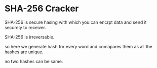 # SHA-256 Cracker

SHA-256 is secure hasing with which you can encrpt data and send it securely to receiver.

SHA-256 is irreversable.

so here we generate hash for every word and comapares them as all the hashes are unique.

no two hashes can be same.
